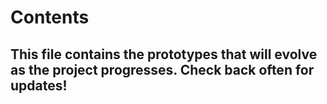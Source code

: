 # Contents
## This file contains the prototypes that will evolve as the project progresses. Check back often for updates!
